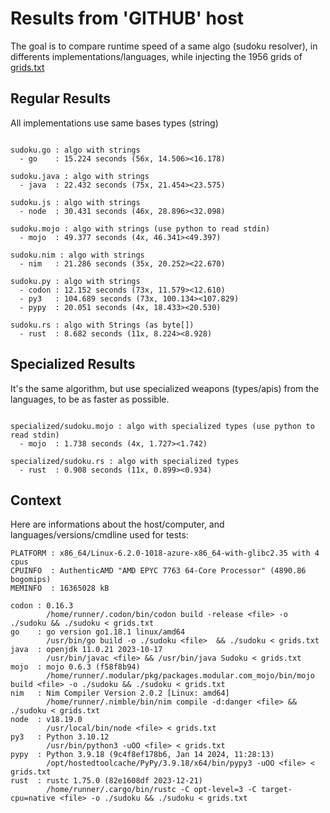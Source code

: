 # Results from 'GITHUB' host

The goal is to compare runtime speed of a same algo (sudoku resolver), in differents implementations/languages, while injecting the 1956 grids of [grids.txt](grids.txt)

## Regular Results

All implementations use same bases types (string)

```

sudoku.go : algo with strings
  - go    : 15.224 seconds (56x, 14.506><16.178)

sudoku.java : algo with strings
  - java  : 22.432 seconds (75x, 21.454><23.575)

sudoku.js : algo with strings
  - node  : 30.431 seconds (46x, 28.896><32.098)

sudoku.mojo : algo with strings (use python to read stdin)
  - mojo  : 49.377 seconds (4x, 46.341><49.397)

sudoku.nim : algo with strings
  - nim   : 21.286 seconds (35x, 20.252><22.670)

sudoku.py : algo with strings
  - codon : 12.152 seconds (73x, 11.579><12.610)
  - py3   : 104.689 seconds (73x, 100.134><107.829)
  - pypy  : 20.051 seconds (4x, 18.433><20.530)

sudoku.rs : algo with Strings (as byte[])
  - rust  : 8.682 seconds (11x, 8.224><8.928)

```

## Specialized Results

It's the same algorithm, but use specialized weapons (types/apis) from the languages, to be as faster as possible.

```

specialized/sudoku.mojo : algo with specialized types (use python to read stdin)
  - mojo  : 1.738 seconds (4x, 1.727><1.742)

specialized/sudoku.rs : algo with specialized types
  - rust  : 0.908 seconds (11x, 0.899><0.934)

```
## Context

Here are informations about the host/computer, and languages/versions/cmdline used for tests:
```
PLATFORM : x86_64/Linux-6.2.0-1018-azure-x86_64-with-glibc2.35 with 4 cpus
CPUINFO  : AuthenticAMD "AMD EPYC 7763 64-Core Processor" (4890.86 bogomips)
MEMINFO  : 16365028 kB

codon : 0.16.3
        /home/runner/.codon/bin/codon build -release <file> -o ./sudoku && ./sudoku < grids.txt
go    : go version go1.18.1 linux/amd64
        /usr/bin/go build -o ./sudoku <file>  && ./sudoku < grids.txt
java  : openjdk 11.0.21 2023-10-17
        /usr/bin/javac <file> && /usr/bin/java Sudoku < grids.txt
mojo  : mojo 0.6.3 (f58f8b94)
        /home/runner/.modular/pkg/packages.modular.com_mojo/bin/mojo build <file> -o ./sudoku && ./sudoku < grids.txt
nim   : Nim Compiler Version 2.0.2 [Linux: amd64]
        /home/runner/.nimble/bin/nim compile -d:danger <file> && ./sudoku < grids.txt
node  : v18.19.0
        /usr/local/bin/node <file> < grids.txt
py3   : Python 3.10.12
        /usr/bin/python3 -uOO <file> < grids.txt
pypy  : Python 3.9.18 (9c4f8ef178b6, Jan 14 2024, 11:28:13)
        /opt/hostedtoolcache/PyPy/3.9.18/x64/bin/pypy3 -uOO <file> < grids.txt
rust  : rustc 1.75.0 (82e1608df 2023-12-21)
        /home/runner/.cargo/bin/rustc -C opt-level=3 -C target-cpu=native <file> -o ./sudoku && ./sudoku < grids.txt

```



